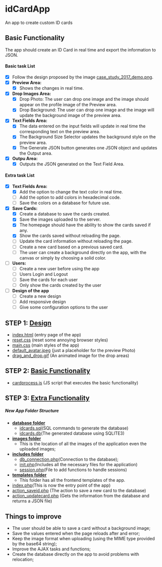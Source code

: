 # idCardApp
An app to create custom ID cards

## Basic Functionality
The app should create an ID Card in real time and export the information to JSON.

#### Basic task List
- [x] Follow the design proposed by the image [case_study_2017_demo.png](casestudy/case_study_2017_demo.png).
- [x] **Preview Area:**
    - [x] Shows the changes in real time.
- [x] **Drop Images Area:**
    - [x] Drop Photo: The user can drop one image and the image should appear on the profile image of the Preview area.
    - [x] Drop Background: The user can drop one image and the image will update the background image of the preview area.
- [x] **Text Fields Area:** 
    - [x] The data entered on the input fields will update in real time the corresponding text on the preview area.
    - [x] The Background Size Selector updates the background style on the preview area.
    - [x] The Generate JSON button generates one JSON object and updates the Output area.
- [x] **Outpu Area:**
    - [x] Outputs the JSON generated on the Text Field Area.

#### Extra task List
- [x] **Text Fields Area:**
    - [x] Add the option to change the text color in real time.
    - [ ] Add the option to add colors in hexadecimal code.
    - [ ] Save the colors on a database for future use.
- [x] **Save Cards:**
    - [x] Create a database to save the cards created.
    - [x] Save the images uploaded to the server.
    - [x] The homepage should have the ability to show the cards saved if any.
    - [x] Show the cards saved without reloading the page.
    - [ ] Update the card information without reloading the page.
    - [ ] Create a new card based on a previous saved card.
    - [ ] The user can create a background directly on the app, with the canvas or simply by choosing a solid color.
- [ ] **Users:**
    - [ ] Create a new user before using the app
    - [ ] Users Login and Logout
    - [ ] Save the cards for each user
    - [ ] Only show the cards created by the user
- [ ] **Design of the app**
    - [ ] Create a new design
    - [ ] Add responsive design
    - [ ] Give some configuration options to the user

## STEP 1: [Design](https://github.com/ricarraf/idCardApp/commit/255cf94d61189f29043c9d48c66e72a96010765e)
- [index.html](templates/homepage.php) (entry page of the app)    
- [reset.css](styles/reset.css) (reset some annoying browser styles)
- [main.css](styles/main.css) (main styles of the app)
- [default_avatar.jpeg](images/default_avatar.jpeg) (just a placeholder for the preview Photo)
- [drag_and_drop.gif](images/drag_and_drop.gif) (An animated image for the drop areas)

## STEP 2: [Basic Functionality](https://github.com/ricarraf/idCardApp/commit/ae62b991b99525bfd589d599301f31c5af6dc285)
- [cardprocess.js](scripts/cardprocess.js) (JS script that executes the basic functionality)

## STEP 3: [Extra Functionality]()
##### New App Folder Structure
- **[database folder](database/)**
    - [idcards.sql](database/idcards.sql)(SQL commands to generate the database)
    - [idcards.db](database/idcards.db)(The generated database using SQLITE3)
- **[images folder](images/)**
    - This is the location of all the images of the application even the uploaded images;
- **[includes folder](includes/)**
    - [db_connection.php](includes/db_connection.php)(Connection to the database);
    - [init.php](includes/init.php)(Includes all the necessary files for the application)
    - [session.php](includes/session.php)(File to add functions to handle sessions)
- **[templates folder](templates/)**
    - This folder has all the frontend templates of the app.
- [index.php](index.php)(This is now the entry point of the app)
- [action_saveid.php](action_saveid.php) (The action to save a new card to the database)
- [action_updatecard.php](action_updatecard.php) (Gets the information from the database and returns a JSON file)

## Things to improve
- The user should be able to save a card without a background image;
- Save the values entered when the page reloads after and error;
- Keep the image format when uploading (using the MIME type provided by the base64 string);
- Improve the AJAX tasks and functions;
- Create the database directly on the app to avoid problems with relocation;